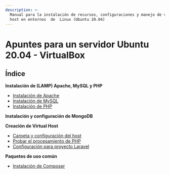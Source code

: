 ```yaml
---
description: >-
  Manual para la instalación de recursos, configuraciones y manejo de virtual
  host en entornos  de  Linux (Ubuntu 20.04)
---
```


# Apuntes para un servidor Ubuntu 20.04 - VirtualBox

## Índice

**Instalación de (LAMP) Apache, MySQL y PHP**

* [Instalación de Apache](instalacion-de-apache-mysql-y-php/instalacion-de-apache.md)
* [Instalación de MySQL](instalacion-de-mysql.md)
* [Instalación de PHP](instalacion-de-lamp-apache-mysql-y-php/instalacion-de-php.md)

**Instalación y configuración de MongoDB**

**Creación de Virtual Host**

* [Carpeta y configuración del host](creacion-de-virtual-host/carpeta-y-configuracion-del-host.md)
* [Probar el procesamiento de PHP](creacion-de-virtual-host/probar-el-procesamiento-de-php.md)
* [Configuración para proyecto Laravel](creacion-de-virtual-host/configuracion-para-proyecto-laravel.md)

**Paquetes de uso común**

* [Instalación de Composer](paquetes-de-uso-comun/instalacion-de-composer.md)
